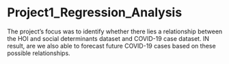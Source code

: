 # Project1_Regression_Analysis
The project’s focus was to identify whether there lies a relationship between the HOI and social determinants dataset and COVID-19 case dataset. IN result, are we also able to forecast future COVID-19 cases based on these possible relationships. 
